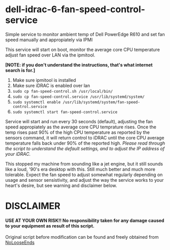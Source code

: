 # dell-idrac-6-fan-speed-control-service
Simple service to monitor ambient temp of Dell PowerEdge R610 and set fan speed manually and appropiately via IPMI

This service will start on boot, monitor the average core CPU temperature adjust fan speed over LAN via the ipmitool.

**[NOTE: if you don't understand the instructions, that's what internet search is for.]**
1. Make sure ipmitool is installed
1. Make sure iDRAC is enabled over lan
1. `sudo cp fan-speed-control.sh /usr/local/bin/`
1. `sudo cp fan-speed-control.service /usr/lib/systemd/system/`
1. `sudo systemctl enable /usr/lib/systemd/system/fan-speed-control.service`
1. `sudo systemctl start fan-speed-control.service`

Service will start and run every 30 seconds (default), adjusting the fan speed appropiately as the average core CPU temprature rises.  Once the temp rises past 90% of the high CPU temperature as reported by the sensors command, it will return control to iDRAC until the core CPU average temperature falls back under 90% of the reported high.  _Please read through the script to understand the default settings, and to adjust the IP address of your iDRAC._

This stopped my machine from sounding like a jet engine, but it still sounds like a loud, '90's era desktop with this.  Still much better and much more tolerable. Expect the fan speed to adjust somewhat regularly depending on usage and sensor sensistivity, and adjust the way the service works to your heart's desire, but see warning and disclaimer below.


# DISCLAIMER
#### USE AT YOUR OWN RISK!!  No responsibility taken for any damage caused to your equipment as result of this script.

Original script before modification can be found and freely obtained from [NoLooseEnds](https://github.com/NoLooseEnds/Scripts)
